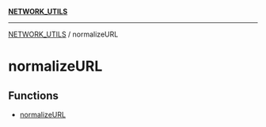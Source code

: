 [**NETWORK_UTILS**](../README.md)

***

[NETWORK_UTILS](../README.md) / normalizeURL

# normalizeURL

## Functions

- [normalizeURL](functions/normalizeURL.md)
